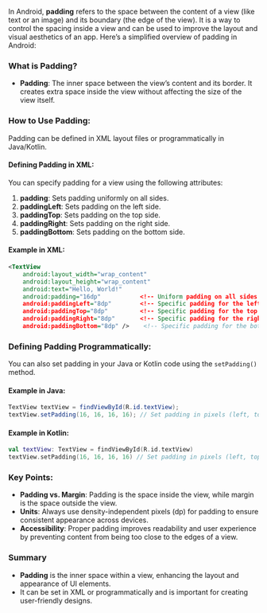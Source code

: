 
In Android, **padding** refers to the space between the content of a view (like text or an image) and its boundary (the edge of the view). It is a way to control the spacing inside a view and can be used to improve the layout and visual aesthetics of an app. Here’s a simplified overview of padding in Android:

### **What is Padding?**
- **Padding**: The inner space between the view’s content and its border. It creates extra space inside the view without affecting the size of the view itself.

### **How to Use Padding:**
Padding can be defined in XML layout files or programmatically in Java/Kotlin.

#### **Defining Padding in XML:**
You can specify padding for a view using the following attributes:

1. **padding**: Sets padding uniformly on all sides.
2. **paddingLeft**: Sets padding on the left side.
3. **paddingTop**: Sets padding on the top side.
4. **paddingRight**: Sets padding on the right side.
5. **paddingBottom**: Sets padding on the bottom side.

#### **Example in XML:**
```xml
<TextView
    android:layout_width="wrap_content"
    android:layout_height="wrap_content"
    android:text="Hello, World!"
    android:padding="16dp"           <!-- Uniform padding on all sides -->
    android:paddingLeft="8dp"        <!-- Specific padding for the left side -->
    android:paddingTop="8dp"         <!-- Specific padding for the top side -->
    android:paddingRight="8dp"       <!-- Specific padding for the right side -->
    android:paddingBottom="8dp" />    <!-- Specific padding for the bottom side -->
```

### **Defining Padding Programmatically:**
You can also set padding in your Java or Kotlin code using the `setPadding()` method.

#### **Example in Java:**
```java
TextView textView = findViewById(R.id.textView);
textView.setPadding(16, 16, 16, 16); // Set padding in pixels (left, top, right, bottom)
```

#### **Example in Kotlin:**
```kotlin
val textView: TextView = findViewById(R.id.textView)
textView.setPadding(16, 16, 16, 16) // Set padding in pixels (left, top, right, bottom)
```

### **Key Points:**
- **Padding vs. Margin**: Padding is the space inside the view, while margin is the space outside the view.
- **Units**: Always use density-independent pixels (dp) for padding to ensure consistent appearance across devices.
- **Accessibility**: Proper padding improves readability and user experience by preventing content from being too close to the edges of a view.

### Summary
- **Padding** is the inner space within a view, enhancing the layout and appearance of UI elements.
- It can be set in XML or programmatically and is important for creating user-friendly designs.
